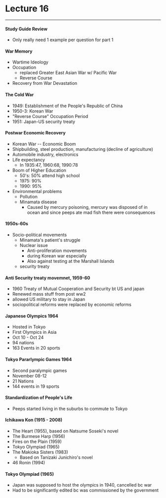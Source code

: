 <h1>Lecture 16</h1> 

---

<h4>Study Guide Review</h4>

  * Only really need 1 example per question for part 1


<h4>War Memory</h4> 

  * Wartime Ideology
  * Occupation
      - replaced Greater East Asian War w/ Pacific War
      - Reverse Course
  * Recovery from War Devastation

<h4>The Cold War</h4>

  * 1949: Establishment of the People's Republic of China
  * 1950-3: Korean War
  * "Reverse Course" Occupation Period
  * 1951: Japan-US security treaty

<h4>Postwar Economic Recovery</h4>

  * Korean War -- Economic Boom
  * Shipbuilding, steel production, manufacturing (decline of agriculture)
  * Automobile industry, electronics
  * Life expectancy
      - In 1935:47, 1960:68, 1990:78
  * Boom of Higher Education
      - 50's: 50% attend high school
      - 1975: 90%
      - 1990: 95%
  * Environmental problems
      - Pollution
      - Minamata disease
          + Caused by mercury poisoning, mercury was disposed of in ocean and since peeps ate mad fish there were consequences

<h4>1950s-60s</h4>

  * Socio-political movements
      - Minamata's patient's struggle
      - Nuclear issue
          + Anti-proliferation movements
          + during Korean war especially
          + Also against testing at the Marshall Islands
      - security treaty

<h4>Anti Security treaty movemnet, 1959-60</h4>

  * 1960 Treaty of Mutual Cooperation and Security bt US and japan
  * Renewed mass stuff from post ww2
  * allowed US military to stay in Japan
  * sociopolitical reforms were replaced by economic reforms

<h4>Japanese Olympics 1964</h4>

  * Hosted in Tokyo
  * First Olympics in Asia
  * Oct 10 - Oct 24
  * 94 nations
  * 163 Events in 20 sports

<h4>Tokyo Pararlympic Games 1964</h4>

  * Second paralympic games
  * November 08-12
  * 21 Nations
  * 144 events in 19 sports

<h4>Standardization of People's Life</h4>

  * Peeps started living in the suburbs to commute to Tokyo

<h4>Ichikawa Kon (1915 - 2008) </h4>

  * The Heart (1955), based on Natsume Soseki's novel
  * The Burmese Harp (1956)
  * Fires on the Plain (1959)
  * Tokyo Olympiad (1965)
  * The Makioka Sisters (1983)
      - Based on Tanizaki Junichiro's novel
  * 46 Ronin (1994)

<h4>Tokyo Olympiad (1965)</h4>

  * Japan was supposed to host the olympics in 1940, cancelled bc war
  * Had to be significantly edited bc was commissioned by the government